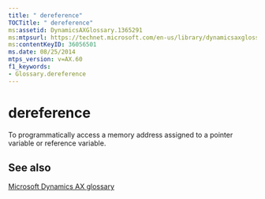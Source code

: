 ```yaml
---
title: " dereference"
TOCTitle: " dereference"
ms:assetid: DynamicsAXGlossary.1365291
ms:mtpsurl: https://technet.microsoft.com/en-us/library/dynamicsaxglossary.1365291(v=AX.60)
ms:contentKeyID: 36056501
ms.date: 08/25/2014
mtps_version: v=AX.60
f1_keywords:
- Glossary.dereference
---
```


# dereference

To programmatically access a memory address assigned to a pointer variable or reference variable.

## See also

[Microsoft Dynamics AX glossary](glossary/microsoft-dynamics-ax-glossary.md)

  


